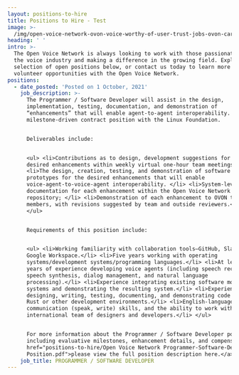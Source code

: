 ```yaml
---
layout: positions-to-hire
title: Positions to Hire - Test
image: >-
  /img/open-voice-network-ovon-voice-worthy-of-user-trust-jobs-ovon-careers-positions-to-hire.jpg
heading: ' '
intro: >-
  The Open Voice Network is always looking to work with those passionate about
  the voice industry and making a difference in the growing field. Explore our
  selection of open positions below, or contact us today to learn more about
  volunteer opportunities with the Open Voice Network.
positions:
  - date_posted: 'Posted on 1 October, 2021'
    job_description: >-
      The Programmer / Software Developer will assist in the design,
      implementation, testing, documentation, and demonstration of
      “enhancements” that will enable agent-to-agent interoperability. This is a
      milestone-driven contract position with the Linux Foundation.  


      Deliverables include:


      <ul> <li>Contributions as to design, development suggestions for the
      desired enhancements within weekly virtual one-hour team meetings; </li>
      <li>The design, creation, testing, and demonstration of software
      prototypes for the desired enhancements that will enable
      voice-agent-to-voice-agent interoperability. </li> <li>System-level
      documentation for each enhancement within the Open Voice Network GitHub
      repository; </li> <li>Demonstration of each enhancement to OVON team
      members, with revisions suggested by team and outside reviewers.</li>
      </ul>


      Requirements of this position include:  


      <ul> <li>Working familiarity with collaboration tools—GitHub, Slack, Zoom,
      Google Workspace.</li> <li>Five years working with operating
      systems/development systems/programming languages.</li> <li>At least two
      years of experience developing voice agents (including speech recognition,
      speech synthesis, dialog management, and natural language
      processing).</li> <li>Experience integrating existing software modules and
      systems and demonstrating the resulting system.</li> <li>Experience
      designing, writing, testing, documenting, and demonstrating code using
      Rust or other development environments.</li> <li>English-language
      communication (speak, write) skills, and the ability to work with an
      international team of designers and developers.</li> </ul>


      For more information about the Programmer / Software Developer position,
      including evaluative milestones, enhancement details, and compensation, <a
      href="positions-to-hire/Open Voice Network Programmer-Software-Developer
      Position.pdf">please view the full position description here.</a>
    job_title: PROGRAMMER / SOFTWARE DEVELOPER
---
```


